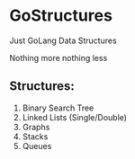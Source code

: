 # GoStructures
Just GoLang Data Structures

Nothing more nothing less

## Structures:
1. Binary Search Tree
2. Linked Lists (Single/Double)
3. Graphs
4. Stacks
5. Queues
